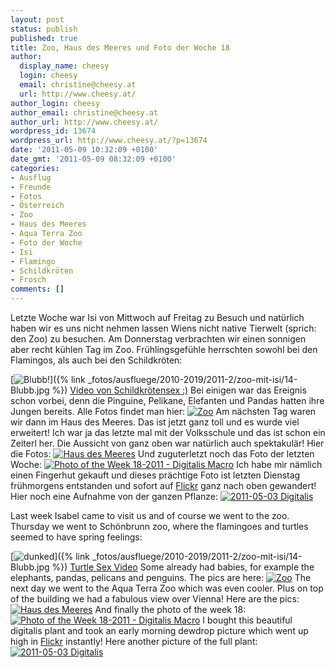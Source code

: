 ```yaml
---
layout: post
status: publish
published: true
title: Zoo, Haus des Meeres und Foto der Woche 18
author:
  display_name: cheesy
  login: cheesy
  email: christine@cheesy.at
  url: http://www.cheesy.at/
author_login: cheesy
author_email: christine@cheesy.at
author_url: http://www.cheesy.at/
wordpress_id: 13674
wordpress_url: http://www.cheesy.at/?p=13674
date: '2011-05-09 10:32:09 +0100'
date_gmt: '2011-05-09 08:32:09 +0100'
categories:
- Ausflug
- Freunde
- Fotos
- Österreich
- Zoo
- Haus des Meeres
- Aqua Terra Zoo
- Foto der Woche
- Isi
- Flamingo
- Schildkröten
- Frosch
comments: []
---
```

<!--:de-->Letzte Woche war Isi von Mittwoch auf Freitag zu Besuch und natürlich haben wir es uns nicht nehmen lassen Wiens nicht native Tierwelt (sprich: den Zoo) zu besuchen. Am Donnerstag verbrachten wir einen sonnigen aber recht kühlen Tag im Zoo. Frühlingsgefühle herrschten sowohl bei den Flamingos, als auch bei den Schildkröten:
[![](http://www.cheesy.at/wp-content/uploads/14-Blubb-300x225.jpg "Blubb!")]({% link _fotos/ausfluege/2010-2019/2011-2/zoo-mit-isi/14-Blubb.jpg %})
[Video von Schildkrötensex :)](http://www.cheesy.at/download/zoo/19Schildkrötensex.MOV)
Bei einigen war das Ereignis schon vorbei, denn die Pinguine, Pelikane, Elefanten und Pandas hatten ihre Jungen bereits.
Alle Fotos findet man hier:
[![](http://www.cheesy.at/wp-content/uploads/thumbnail6.jpg "Zoo")](http://www.cheesy.at/photos/ausfluege/zoo-mit-isi/)
Am nächsten Tag waren wir dann im Haus des Meeres. Das ist jetzt ganz toll und es wurde viel erweitert! Ich war ja das letzte mal mit der Volksschule und das ist schon ein Zeiterl her. Die Aussicht von ganz oben war natürlich auch spektakulär!
Hier die Fotos:
[![](http://www.cheesy.at/wp-content/uploads/thumbnail7.jpg "Haus des Meeres")](http://www.cheesy.at/photos/ausfluege/haus-des-meeres-wien/)
Und zuguterletzt noch das Foto der letzten Woche:
[![](http://www.cheesy.at/wp-content/uploads/Photo-of-the-Week-17-2011-Digitalis-Macro-300x200.jpg "Photo of the Week 18-2011 - Digitalis Macro")](http://www.cheesy.at/wp-content/uploads/Photo-of-the-Week-17-2011-Digitalis-Macro.jpg)
Ich habe mir nämlich einen Fingerhut gekauft und dieses prächtige Foto ist letzten Dienstag frühmorgens entstanden und sofort auf [Flickr](http://www.flickr.com/photos/cheesy42/5682325483/) ganz nach oben gewandert!
Hier noch eine Aufnahme von der ganzen Pflanze:
[![](http://www.cheesy.at/wp-content/uploads/2011-05-03-Digitalis-200x300.jpg "2011-05-03 Digitalis")](http://www.cheesy.at/wp-content/uploads/2011-05-03-Digitalis.jpg)
<!--:--><!--:en-->Last week Isabel came to visit us and of course we went to the zoo. Thursday we went to Schönbrunn zoo, where the flamingoes and turtles seemed to have spring feelings:
[![](http://www.cheesy.at/wp-content/uploads/14-Blubb-300x225.jpg "dunked")]({% link _fotos/ausfluege/2010-2019/2011-2/zoo-mit-isi/14-Blubb.jpg %})
[Turtle Sex Video](http://www.cheesy.at/download/zoo/19Schildkrötensex.MOV)
Some already had babies, for example the elephants, pandas, pelicans and penguins.
The pics are here:
[![](http://www.cheesy.at/wp-content/uploads/thumbnail6.jpg "Zoo")](http://www.cheesy.at/en/photos/ausfluege/zoo-mit-isi/)
The next day we went to the Aqua Terra Zoo which was even cooler. Plus on top of the building we had a fabulous view over Vienna!
Here are the pics:
[![](http://www.cheesy.at/wp-content/uploads/thumbnail7.jpg "Haus des Meeres")](http://www.cheesy.at/en/photos/ausfluege/haus-des-meeres-wien/)
And finally the photo of the week 18:
[![](http://www.cheesy.at/wp-content/uploads/Photo-of-the-Week-17-2011-Digitalis-Macro-300x200.jpg "Photo of the Week 18-2011 - Digitalis Macro")](http://www.cheesy.at/wp-content/uploads/Photo-of-the-Week-17-2011-Digitalis-Macro.jpg)
I bought this beautiful digitalis plant and took an early morning dewdrop picture which went up high in [Flickr](http://www.flickr.com/photos/cheesy42/5682325483/) instantly!
Here another picture of the full plant:
[![](http://www.cheesy.at/wp-content/uploads/2011-05-03-Digitalis-200x300.jpg "2011-05-03 Digitalis")](http://www.cheesy.at/wp-content/uploads/2011-05-03-Digitalis.jpg)
<!--:-->
